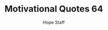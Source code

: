 ---
image: /assets/img/mq/mq_64_lamott.png
title: Motivational Quotes 64
categories:
  - Motivational Quotes
author: Hope Staff
notes: Motivational Quotes 64
embed: >-
  EMBED_GOES_HERE
transcript: >-
  SOME LINES OF TEXT START HERE
---